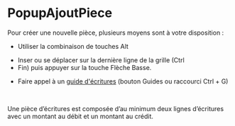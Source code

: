 # PopupAjoutPiece


Pour créer une nouvelle pièce, plusieurs 
 moyens sont à votre disposition :


* Utiliser 
 la combinaison de touches Alt 
 + Inser ou se déplacer sur 
 la dernière ligne de la grille (Ctrl 
 + Fin) puis appuyer sur la 
 touche Flèche Basse.
* Faire 
 appel à un [guide d'écritures](../../../../Guides/3/Guide.md) 
 (bouton Guides ou raccourci Ctrl + G)


 


Une pièce d’écritures est composée d’au minimum deux 
 lignes d’écritures avec un montant au débit et un montant au crédit.


